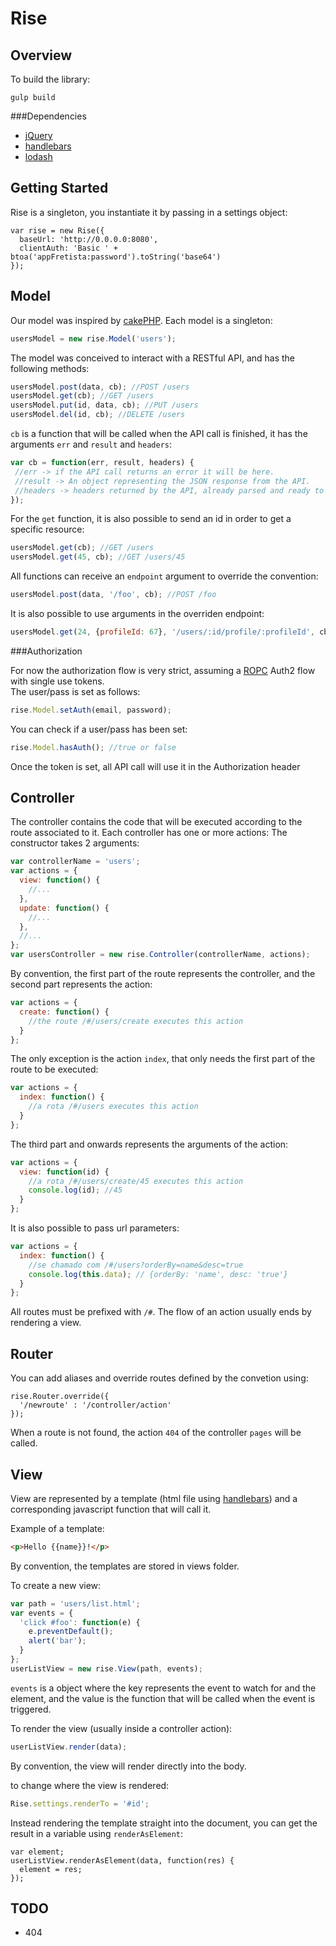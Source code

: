 Rise
=========

Overview
---
To build the library:
```
gulp build
```
###Dependencies
* [jQuery]
* [handlebars]
* [lodash]

Getting Started
---
Rise is a singleton, you instantiate it by passing in a settings object: 
```
var rise = new Rise({
  baseUrl: 'http://0.0.0.0:8080',
  clientAuth: 'Basic ' + btoa('appFretista:password').toString('base64')
});
```

Model
---
Our model was inspired by [cakePHP].
Each model is a singleton:
```javascript
usersModel = new rise.Model('users');
```

The model was conceived to interact with a RESTful API, and has the following methods:
```javascript
usersModel.post(data, cb); //POST /users
usersModel.get(cb); //GET /users
usersModel.put(id, data, cb); //PUT /users
usersModel.del(id, cb); //DELETE /users
```

`cb` is a function that will be called when the API call is finished, it has the arguments `err` and `result` and `headers`:
```javascript
var cb = function(err, result, headers) {
 //err -> if the API call returns an error it will be here.
 //result -> An object representing the JSON response from the API.
 //headers -> headers returned by the API, already parsed and ready to use. (for now, the only header available is 'links')
});

``` 

For the `get` function, it is also possible to send an id in order to get a specific resource:
```javascript
usersModel.get(cb); //GET /users
usersModel.get(45, cb); //GET /users/45
```

All functions can receive an `endpoint` argument to override the convention:
```javascript
usersModel.post(data, '/foo', cb); //POST /foo
```

It is also possible to use arguments in the overriden endpoint:
```javascript
usersModel.get(24, {profileId: 67}, '/users/:id/profile/:profileId', cb); //GET /users/24/profile/67
```

###Authorization

For now the authorization flow is very strict, assuming a [ROPC] Auth2 flow with single use tokens.  
The user/pass is set as follows:
```javascript
rise.Model.setAuth(email, password);
```
You can check if a user/pass has been set:
```javascript
rise.Model.hasAuth(); //true or false
```

Once the token is set, all API call will use it in the Authorization header



Controller
---

The controller contains the code that will be executed according to the route associated to it. Each controller has one or more actions:
The constructor takes 2 arguments: 
```javascript
var controllerName = 'users';
var actions = {
  view: function() {
    //...
  },
  update: function() {
    //...
  },
  //...
};
var usersController = new rise.Controller(controllerName, actions);
```

By convention, the first part of the route represents the controller, and the second part represents the action:
```javascript
var actions = {
  create: function() {
    //the route /#/users/create executes this action
  }
};
```

The only exception is the action `index`, that only needs the first part of the route to be executed:
```javascript
var actions = {
  index: function() {
    //a rota /#/users executes this action
  }
};
```

The third part and onwards represents the arguments of the action:
```javascript
var actions = {
  view: function(id) {
    //a rota /#/users/create/45 executes this action
    console.log(id); //45
  }
};
```

It is also possible to pass url parameters:
```javascript
var actions = {
  index: function() {
    //se chamado com /#/users?orderBy=name&desc=true
    console.log(this.data); // {orderBy: 'name', desc: 'true'}
  }
};
```

All routes must be prefixed with `/#`.
The flow of an action usually ends by rendering a view.

Router
---
You can add aliases and override routes defined by the convetion using:
```
rise.Router.override({
  '/newroute' : '/controller/action'
});
```

When a route is not found, the action `404` of the controller `pages` will be called.

View
---
View are represented by a template (html file using [handlebars]) and a corresponding javascript function that will call it.

Example of a template:
```html
<p>Hello {{name}}!</p>
```
By convention, the templates are stored in views folder.

To create a new view:
```javascript
var path = 'users/list.html';
var events = {
  'click #foo': function(e) {
    e.preventDefault();
    alert('bar');
  }
};
userListView = new rise.View(path, events);
```
`events` is a object where the key represents the event to watch for and the element, and the value is the function that will be called when the event is triggered.

To render the view (usually inside a controller action):
```javascript
userListView.render(data);
```

By convention, the view will render directly into the body.

to change where the view is rendered:
```javascript
Rise.settings.renderTo = '#id';
```

Instead rendering the template straight into the document, you can get the result in a variable using `renderAsElement`:
```
var element;
userListView.renderAsElement(data, function(res) {
  element = res;
});
```

TODO
---
* 404

[handlebars]:http://handlebarsjs.com/
[jQuery]:http://jquery.com/
[lodash]:http://lodash.com/
[cakePHP]:http://cakephp.org/
[ROPC]:http://tools.ietf.org/html/rfc6749#page-57
